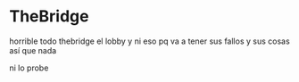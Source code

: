 # TheBridge
horrible todo
thebridge el lobby y ni eso pq va a tener sus fallos y sus cosas así que nada

ni lo probe

